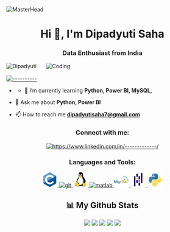 ![MasterHead](https://nielseniq.com/wp-content/uploads/sites/4/2021/02/data-science-icon-animation-banner-clockwise-4.gif)
<h1 align="center">Hi 👋, I'm Dipadyuti Saha</h1>
<h3 align="center">Data Enthusiast from India</h3>

<img align="right" alt="Coding" width="400" src="https://www.chawtechsolutions.com/wp-content/uploads/2019/03/developer-dribbble.gif">
<p align="left"> <img src="https://komarev.com/ghpvc/?username=Dipadyuti7&label=Profile%20views&color=0e75b6&style=flat" alt="Dipadyuti" /> </p>

<p align="left"> <a href="https://www.linkedin.com/in/dipadyuti-saha-29553460" target="_blank"><img align="center" src="https://img.icons8.com/color/2x/linkedin-circled.png" alt="----------" height="40" width="40" /></a> </p>


- - 🌱 I’m currently learning **Python, Power BI, MySQL,**

- 💬 Ask me about **Python, Power BI**

- 📫 How to reach me **dipadyutisaha7@gmail.com**

<h3 align="center">Connect with me:</h3>
<p align="center">
<a href="https://www.linkedin.com/in/dipadyuti-saha-29553460/" target="blank"><img align="center" src="https://img.icons8.com/color/2x/linkedin-circled.png" alt="https://www.linkedin.com/in/-------------/" height="40" width="40" /></a>



 </p>

<h3 align="center">Languages and Tools:</h3>
<p align="center"> <a href="https://www.cprogramming.com/" target="_blank" rel="noreferrer"> <img src="https://raw.githubusercontent.com/devicons/devicon/master/icons/c/c-original.svg" alt="c" width="40" height="40"/> </a> <a href="https://git-scm.com/" target="_blank" rel="noreferrer"> <img src="https://www.vectorlogo.zone/logos/git-scm/git-scm-icon.svg" alt="git" width="40" height="40"/> </a> <a href="https://www.linux.org/" target="_blank" rel="noreferrer"> <img src="https://raw.githubusercontent.com/devicons/devicon/master/icons/linux/linux-original.svg" alt="linux" width="40" height="40"/> </a> <a href="https://www.mathworks.com/" target="_blank" rel="noreferrer"> <img src="https://upload.wikimedia.org/wikipedia/commons/2/21/Matlab_Logo.png" alt="matlab" width="40" height="40"/> </a> <a href="https://www.mysql.com/" target="_blank" rel="noreferrer"> <img src="https://raw.githubusercontent.com/devicons/devicon/master/icons/mysql/mysql-original-wordmark.svg" alt="mysql" width="40" height="40"/> </a> <a href="https://pandas.pydata.org/" target="_blank" rel="noreferrer"> <img src="https://raw.githubusercontent.com/devicons/devicon/2ae2a900d2f041da66e950e4d48052658d850630/icons/pandas/pandas-original.svg" alt="pandas" width="40" height="40"/> </a> <a href="https://www.python.org" target="_blank" rel="noreferrer"> <img src="https://raw.githubusercontent.com/devicons/devicon/master/icons/python/python-original.svg" alt="python" width="40" height="40"/> </a> </p>
<h2 align="center">📊 My Github Stats</h2>
<p align="center">
<img src="http://github-profile-summary-cards.vercel.app/api/cards/profile-details?username=Dipadyuti7&theme=solarized_dark">
<img src="http://github-profile-summary-cards.vercel.app/api/cards/repos-per-language?username=Dipadyuti7&theme=solarized_dark">
<img src="http://github-profile-summary-cards.vercel.app/api/cards/most-commit-language?username=Dipadyuti7&theme=solarized_dark">
<img src="http://github-profile-summary-cards.vercel.app/api/cards/stats?username=Dipadyuti7&theme=solarized_dark">
<img src="http://github-profile-summary-cards.vercel.app/api/cards/productive-time?username=Dipadyuti7&theme=solarized_dark&utcOffset=8">
	
</p>
